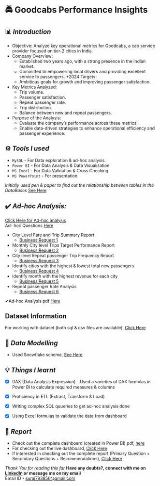 # 🚔 **Goodcabs Performance Insights**

## 📊 *Introduction*
+ Objective: Analyze key operational metrics for Goodcabs, a cab service provider focused on tier-2 cities in India.
+ Company Overview:
  + Established two years ago, with a strong presence in the Indian market.
  + Committed to empowering local drivers and providing excellent service to passengers.
+2024 Targets:
  + Ambitious goals for growth and improving passenger satisfaction.
+ Key Metrics Analyzed:
  - Trip volume.
  - Passenger satisfaction.
  - Repeat passenger rate.
  - Trip distribution.
  - Balance between new and repeat passengers.
+ Purpose of the Analysis:
  + Evaluate the company’s performance across these metrics.
  + Enable data-driven strategies to enhance operational efficiency and passenger experience.

## ⚙️ *Tools I used*
+ `MySQL` - For Data exploration & ad-hoc analysis.
+ `Power BI` - For Data Analysis & Data Visualization
+ `MS Excel` - For Data Validation & Cross Checking
+ `MS PowerPoint` - For presentation

*Initially used pen & paper to find out the relationship between tables in the DataBases* [See Here](https://github.com/Sooraj1411/Goodcabs/tree/main/Data%20Modelling%20on%20Paper)


## ✔️ *Ad-hoc Analysis:*
[Click Here for Ad-hoc analysis](https://github.com/Sooraj1411/Goodcabs/tree/main/Ad-hoc%20analysis) <br>
Ad- hoc Questions [Here](https://github.com/Sooraj1411/Goodcabs/blob/main/Ad-hoc%20analysis/ad-hoc-requests.pdf)<br>
+ City Level Fare and Trip Summary Report
    + [Business Request 1](https://github.com/Sooraj1411/Goodcabs/tree/main/Ad-hoc%20analysis/Business%20Request%201)<br>
+ Monthly City level Trips Target Performance Report
    + [Business Request 2](https://github.com/Sooraj1411/Goodcabs/tree/main/Ad-hoc%20analysis/Business%20Request%202)<br>
+ City level Repeat passenger Trip Frequency Report
    + [Business Request 3](https://github.com/Sooraj1411/Goodcabs/tree/main/Ad-hoc%20analysis/Business%20Request%203)<br>
+ Identify cities with the highest & lowest total new passengers
    + [Business Request 4](https://github.com/Sooraj1411/Goodcabs/tree/main/Ad-hoc%20analysis/Business%20Request%204)<br>
+ Identify month with the highest revenue for each city
    + [Business Request 5](https://github.com/Sooraj1411/Goodcabs/tree/main/Ad-hoc%20analysis/Business%20Request%205)<br>
+ Repeat passenger Rate Analysis
    + [Business Request 6](https://github.com/Sooraj1411/Goodcabs/tree/main/Ad-hoc%20analysis/Business%20Request%206)<br>
    
✔Ad-hoc Analysis pdf [Here](https://github.com/Sooraj1411/Goodcabs/blob/main/Ad-hoc%20analysis/Ad%20hoc%20analysis.pdf)<br>

## **Dataset Information**
For working with dataset (both sql & csv files are available), [Click Here](https://github.com/Sooraj1411/Goodcabs/tree/main/Dataset)<br>

## 📃 *Data Modelling*
+ Used Snowflake schema, [See Here](https://github.com/Sooraj1411/Goodcabs/blob/main/Data%20Modelling%20used%20in%20BI%20tool.png)

## 💡 *Things I learnt*
- [X] DAX (Data Analysis Expression) - Used a varieties of DAX formulas in Power BI to calculate required measures & columns
- [X] Proficiency in ETL (Extract, Transform & Load)
- [X]  Writing complex SQL quueries to get ad-hoc analysis done
- [X]  Using Excel formulas to validate the data from dashboard


## 📄 *Report*
- Check out the complete dashboard (created in Power BI) pdf, [here](https://github.com/Sooraj1411/Goodcabs/blob/main/Goodcabs%20Dashboard%20.pdf)
- For checking out the live dashboard, [Click Here](https://app.powerbi.com/view?r=eyJrIjoiMzdhODVmNDUtNmYxOC00YmY2LWJiMGEtNjQ4ZjJhOTc3YWY5IiwidCI6IjYxYzJmODhiLTk3ZmMtNDA0Yy05MWNkLTdiZmJkYjE1YWE0MiJ9)
- If interested in checking out the complete report (Primary Question + Secondary Questions + Recommendations), [Click Here](https://github.com/Sooraj1411/Goodcabs/blob/main/Goodcabs%20complete%20report.pdf)<br>


*Thank You for reading this far*
**Have any doubts?, connect with me on [LinkedIn](https://www.linkedin.com/in/surajkumar-analyst/) or message me on my email**<br>
Email ID - suraj783856@gmail.com
